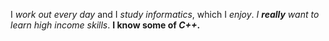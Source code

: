 I *work out every day* and I *study informatics*, which I _enjoy_.
_I **really** want to learn high income skills_.
**I know some of _C++_.**
